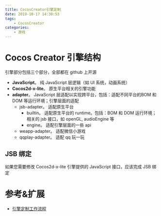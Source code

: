 ```yaml
---
title: CocosCreator引擎定制
date: 2019-10-17 14:30:53
tags: 
	- CocosCreator
categories:
	- 游戏
---
```


# Cocos Creator 引擎结构

引擎部分包括三个部分，全部都在 github 上开源

- **JavaScript**。 纯 JavaScript 层逻辑（如 UI 系统，动画系统）
- **Cocos2d-x-lite**。 原生平台相关的引擎功能
- **adapter**。 JavaScript 层适配以实现跨平台，包括：适配不同平台的BOM 和 DOM 等运行环境；引擎层面的适配
	- jsb-adapter。 适配原生平台
		- builtin。 适配原生平台的 runtime。包括：BOM 和 DOM 运行环境；相关的 jsb 接口，如 openGL, audioEngine 等
		- engine。 适配引擎层面的一些 api
	- weapp-adapter。 适配微信小游戏
	- qqplay-adapter。 适配 qq 玩一玩

## JSB 绑定

如果您需要修改 Cocos2d-x-lite 引擎提供的 JavaScript 接口，应该完成 JSB 绑定

# 参考&扩展

- [引擎定制工作流程](https://docs.cocos.com/creator/manual/zh/advanced-topics/engine-customization.html)